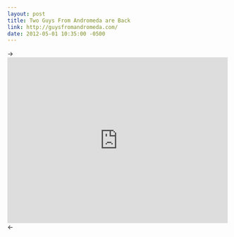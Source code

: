 ```yaml
---
layout: post
title: Two Guys From Andromeda are Back
link: http://guysfromandromeda.com/
date: 2012-05-01 10:35:00 -0500
---
```

<!--more-->
-><iframe src="http://player.vimeo.com/video/40360917" width="500" height="375" frameborder="0" webkitAllowFullScreen mozallowfullscreen allowFullScreen></iframe><-

